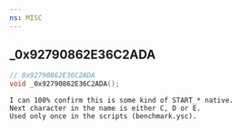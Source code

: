 ```yaml
---
ns: MISC
---
```

## _0x92790862E36C2ADA

```c
// 0x92790862E36C2ADA
void _0x92790862E36C2ADA();
```

```
I can 100% confirm this is some kind of START_* native.  
Next character in the name is either C, D or E.  
Used only once in the scripts (benchmark.ysc).  
```

